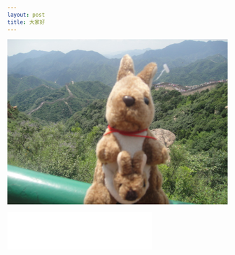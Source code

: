 ```yaml
---
layout: post
title: 大家好
---
```



![打个招呼。](/images/AustraliaKan.JPG)

<iframe frameborder="no" border="0" marginwidth="0" marginheight="0" width=330 height=86 src="//music.163.com/outchain/player?type=2&id=2002030&auto=1&height=66"></iframe>
